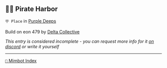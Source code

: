 ## 🏴‍☠️ Pirate Harbor

`🪧 Place` in [Purple Deeps](<https://zeithalt.github.io/r/purple_deeps.html>)

Build on eon 479 by [Delta Collective](<https://zeithalt.github.io/r/delta_collective.html>)

_This entry is considered incomplete - you can request more info for it [on discord](<https://discord.com/channels/562910943848169472/1173922660489633802>) or write it yourself_

<!---
keywords:  dc, purple deeps
aliases: 
-->
----------
[`📑` Mimbot Index](</index.md#a810>)